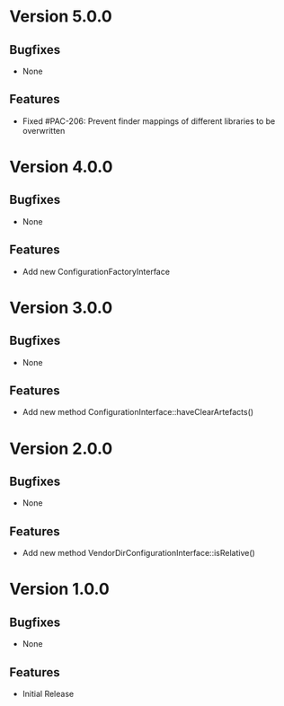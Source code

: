 # Version 5.0.0

## Bugfixes

* None

## Features

* Fixed #PAC-206: Prevent finder mappings of different libraries to be overwritten

# Version 4.0.0

## Bugfixes

* None

## Features

* Add new ConfigurationFactoryInterface

# Version 3.0.0

## Bugfixes

* None

## Features

* Add new method ConfigurationInterface::haveClearArtefacts()

# Version 2.0.0

## Bugfixes

* None

## Features

* Add new method VendorDirConfigurationInterface::isRelative()

# Version 1.0.0

## Bugfixes

* None

## Features

* Initial Release